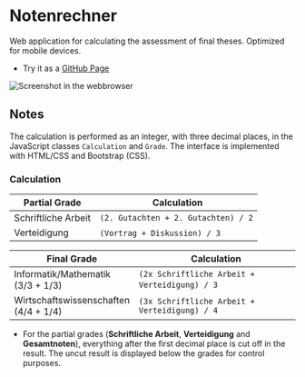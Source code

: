 # Notenrechner

Web application for calculating the assessment of final theses.
Optimized for mobile devices.

- Try it as a [GitHub Page](https://tigion.github.io/htwd-project-grade-calculator/)

![Screenshot in the webbrowser](README-screenshot.png)

## Notes

The calculation is performed as an integer, with three decimal places, in the
JavaScript classes `Calculation` and `Grade`.
The interface is implemented with HTML/CSS and Bootstrap (CSS).

### Calculation

| Partial Grade       |  Calculation                        |
| ------------------- | ----------------------------------- |
| Schriftliche Arbeit | `(2. Gutachten + 2. Gutachten) / 2` |
| Verteidigung        | `(Vortrag + Diskussion) / 3`        |

| Final Grade                                |  Calculation                                   |
| ------------------------------------------ | ---------------------------------------------- |
| Informatik/Mathematik<br />(3/3 + 1/3)     | `(2x Schriftliche Arbeit + Verteidigung) / 3`  |
| Wirtschaftswissenschaften<br />(4/4 + 1/4) | `(3x Schriftliche Arbeit + Verteidigung) / 4`  |

- For the partial grades (**Schriftliche Arbeit**, **Verteidigung** and
  **Gesamtnoten**), everything after the first decimal place is cut off in the
  result. The uncut result is displayed below the grades for control purposes.
